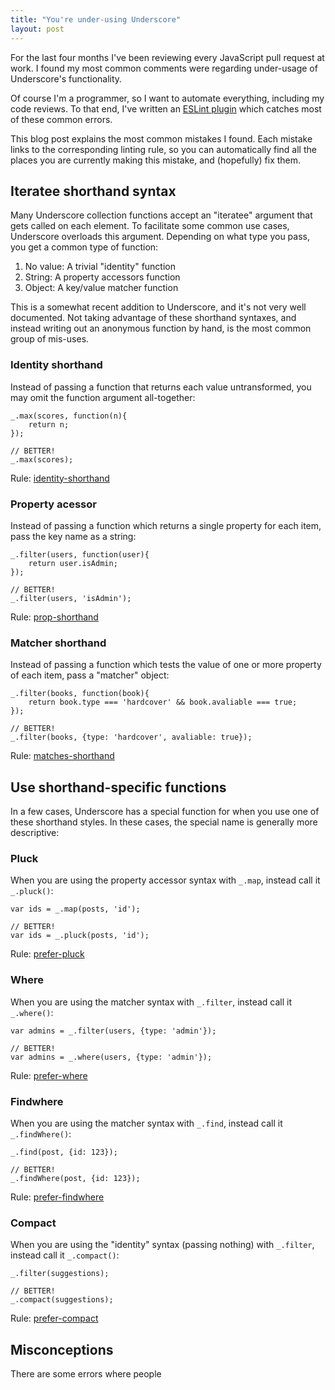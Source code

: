 ```yaml
---
title: "You're under-using Underscore"
layout: post
---
```


For the last four months I've been reviewing every JavaScript pull request at
work. I found my most common comments were regarding under-usage of
Underscore's functionality.

Of course I'm a programmer, so I want to automate everything, including my code
reviews. To that end, I've written an [ESLint
plugin](https://github.com/captbaritone/eslint-plugin-underscore) which
catches most of these common errors.

This blog post explains the most common mistakes I found. Each mistake links
to the corresponding linting rule, so you can automatically find all the places
you are currently making this mistake, and (hopefully) fix them.

## Iteratee shorthand syntax

Many Underscore collection functions accept an "iteratee" argument that gets
called on each element. To facilitate some common use cases, Underscore
overloads this argument. Depending on what type you pass, you get a common type
of function:

1. No value: A trivial "identity" function
2. String: A property accessors function
3. Object: A key/value matcher function

This is a somewhat recent addition to Underscore, and it's not very well
documented. Not taking advantage of these shorthand syntaxes, and instead
writing out an anonymous function by hand, is the most common group of
mis-uses.

### Identity shorthand

Instead of passing a function that returns each value untransformed, you may
omit the function argument all-together:

    _.max(scores, function(n){
        return n;
    });

    // BETTER!
    _.max(scores);

Rule: [identity-shorthand](https://github.com/captbaritone/eslint-plugin-underscore/blob/master/docs/rules/identity-shorthand.md)

### Property acessor

Instead of passing a function which returns a single property for each item,
pass the key name as a string:

    _.filter(users, function(user){
        return user.isAdmin;
    });

    // BETTER!
    _.filter(users, 'isAdmin');

Rule: [prop-shorthand](https://github.com/captbaritone/eslint-plugin-underscore/blob/master/docs/rules/prop-shorthand.md)

### Matcher shorthand

Instead of passing a function which tests the value of one or more property of
each item, pass a "matcher" object:


    _.filter(books, function(book){
        return book.type === 'hardcover' && book.avaliable === true;
    });

    // BETTER!
    _.filter(books, {type: 'hardcover', avaliable: true});

Rule: [matches-shorthand](https://github.com/captbaritone/eslint-plugin-underscore/blob/master/docs/rules/matches-shorthand.md)

## Use shorthand-specific functions

In a few cases, Underscore has a special function for when you use one of these
shorthand styles. In these cases, the special name is generally more
descriptive:

### Pluck

When you are using the property accessor syntax with `_.map`, instead call it
`_.pluck()`:


    var ids = _.map(posts, 'id');

    // BETTER!
    var ids = _.pluck(posts, 'id');

Rule: [prefer-pluck](https://github.com/captbaritone/eslint-plugin-underscore/blob/master/docs/rules/prefer-pluck.md)

### Where

When you are using the matcher syntax with `_.filter`, instead call it
`_.where()`:


    var admins = _.filter(users, {type: 'admin'});

    // BETTER!
    var admins = _.where(users, {type: 'admin'});

Rule: [prefer-where](https://github.com/captbaritone/eslint-plugin-underscore/blob/master/docs/rules/prefer-where.md)

### Findwhere

When you are using the matcher syntax with `_.find`, instead call it
`_.findWhere()`:


    _.find(post, {id: 123});

    // BETTER!
    _.findWhere(post, {id: 123});

Rule: [prefer-findwhere](https://github.com/captbaritone/eslint-plugin-underscore/blob/master/docs/rules/prefer-findwhere.md)

### Compact

When you are using the "identity" syntax (passing nothing) with `_.filter`,
instead call it `_.compact()`:


    _.filter(suggestions);

    // BETTER!
    _.compact(suggestions);

Rule: [prefer-compact](https://github.com/captbaritone/eslint-plugin-underscore/blob/master/docs/rules/prefer-compact.md)

## Misconceptions

There are some errors where people
